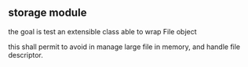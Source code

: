 ## storage module

the goal is test an extensible class able to wrap File object

this shall permit to avoid in manage large file in memory, and
handle file descriptor.
